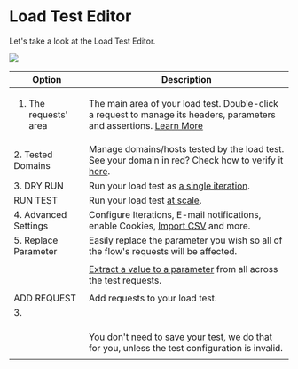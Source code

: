 # Load Test Editor

Let's take a look at the Load Test Editor.

![](broken-reference)

| Option                               | Description                                                                                                                                                                                     |
| ------------------------------------ | ----------------------------------------------------------------------------------------------------------------------------------------------------------------------------------------------- |
| <ol><li>The requests' area</li></ol> | The main area of your load test. Double-click a request to manage its headers, parameters and assertions. [Learn More](https://docs.loadmill.com/api-testing/test-suite-editor/request-editor)  |
| 2. Tested Domains                    | Manage domains/hosts tested by the load test. See your domain in red? Check how to verify it [here](https://docs.loadmill.com/load-testing/setup/domain-verification).                          |
| 3. DRY RUN                           | Run your load test as [a single iteration](https://docs.loadmill.com/load-testing/getting-started#running-a-trial-test).                                                                        |
|    RUN TEST                          | Run your load test [at scale](https://docs.loadmill.com/getting-started/getting-started-1#running-a-load-test-at-scale).                                                                        |
| 4. Advanced Settings                 | Configure Iterations, E-mail notifications, enable Cookies, [Import CSV](https://docs.loadmill.com/load-testing/working-with-the-test-editor/data-from-csv-files) and more.                     |
| 5. Replace Parameter                 | Easily replace the parameter you wish so all of the flow's requests will be affected.                                                                                                           |
|                                      |                                                                                                                                                                                                 |
|                                      | [Extract a value to a parameter](https://docs.loadmill.com/load-testing/working-with-the-test-editor/quick-parameter-editing) from all across the test requests.                                |
|                                      |                                                                                                                                                                                                 |
| ADD REQUEST                          | Add requests to your load test.                                                                                                                                                                 |
| 3.                                   |                                                                                                                                                                                                 |
|                                      |                                                                                                                                                                                                 |
|                                      |                                                                                                                                                                                                 |
|                                      |                                                                                                                                                                                                 |
|                                      | You don't need to save your test, we do that for you, unless the test configuration is invalid.                                                                                                 |
|                                      |                                                                                                                                                                                                 |






